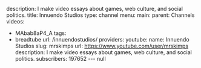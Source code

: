 description: I make video essays about games, web culture, and social politics.
title: Innuendo Studios
type: channel
menu:
  main:
    parent: Channels
videos:
- MAbab8aP4_A
tags:
- breadtube
url: /innuendostudios/
providers:
  youtube:
    name: Innuendo Studios
    slug: mrskimps
    url: https://www.youtube.com/user/mrskimps
    description: I make video essays about games, web culture, and social politics.
    subscribers: 197652
--- null
